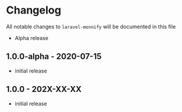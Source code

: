 # Changelog

All notable changes to `laravel-monnify` will be documented in this file

- Alpha release
## 1.0.0-alpha - 2020-07-15

- initial release
## 1.0.0 - 202X-XX-XX

- initial release
